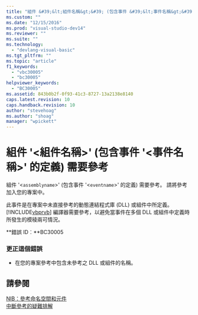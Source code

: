 ```yaml
---
title: "組件 &#39;&lt;組件名稱&gt;&#39; (包含事件 &#39;&lt;事件名稱&gt;&#39; 的定義) 需要參考 | Microsoft Docs"
ms.custom: ""
ms.date: "12/15/2016"
ms.prod: "visual-studio-dev14"
ms.reviewer: ""
ms.suite: ""
ms.technology: 
  - "devlang-visual-basic"
ms.tgt_pltfrm: ""
ms.topic: "article"
f1_keywords: 
  - "vbc30005"
  - "bc30005"
helpviewer_keywords: 
  - "BC30005"
ms.assetid: 843b0b2f-0f93-41c3-8727-13a2138e8140
caps.latest.revision: 10
caps.handback.revision: 10
author: "stevehoag"
ms.author: "shoag"
manager: "wpickett"
---
```

# 組件 &#39;&lt;組件名稱&gt;&#39; (包含事件 &#39;&lt;事件名稱&gt;&#39; 的定義) 需要參考
組件 '\<`assemblyname`\>' \(包含事件 '\<`eventname`\>' 的定義\) 需要參考。 請將參考加入您的專案中。  
  
 此事件是在專案中未直接參考的動態連結程式庫 \(DLL\) 或組件中所定義。[!INCLUDE[vbprvb](../code-quality/includes/vbprvb_md.md)] 編譯器需要參考，以避免當事件在多個 DLL 或組件中定義時所發生的模稜兩可情況。  
  
 **錯誤 ID︰**BC30005  
  
### 更正這個錯誤  
  
-   在您的專案參考中包含未參考之 DLL 或組件的名稱。  
  
## 請參閱  
 [NIB：參考命名空間和元件](http://msdn.microsoft.com/zh-tw/568fa759-796b-44cd-bf5e-1cf8de6e38fd)   
 [中斷參考的疑難排解](../ide/troubleshooting-broken-references.md)